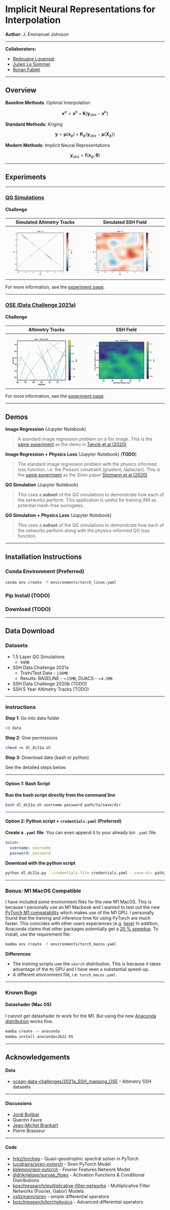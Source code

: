 # Implicit Neural Representations for Interpolation

**Author**: J. Emmanuel Johnson

---
**Collaborators:**
* [Redouane Lguensat](https://redouanelg.github.io)
* [Julien Le Sommer](https://lesommer.github.io)
* [Ronan Fablet](https://rfablet.github.io)



---
## Overview



**Baseline Methods**: Optimal Interpolation

$$
\mathbf{x}^a = \mathbf{x}^b + \mathbf{K}\left(\mathbf{y}_{obs} - \mathbf{x}^b \right)
$$

**Standard Methods**: Kriging

$$
\mathbf{y} = \boldsymbol{\mu}(\mathbf{x}_\phi) + \mathbf{K}_\phi \left(\mathbf{y}_{obs} -  \boldsymbol{\mu}(\mathbf{X}_\phi)\right)
$$

**Modern Methods**: Implicit Neural Representations

$$
\mathbf{y}_{obs} = \boldsymbol{f}(\mathbf{x}_{\phi};\boldsymbol{\theta})
$$

---
## Experiments

---
### [QG Simulations](experiments/qg/README.md)


#### Challenge

|      Simulated Altimetry Tracks      |       Simulated SSH Field        |
|:------------------------------------:|:--------------------------------:|
| ![Animation](experiments/qg/assets/obs_p_movie.gif) | ![Animation](experiments/qg/assets/p_movie.gif) |

For more information, see the [experiment page](experiments/qg/README.md).


---
### [OSE (Data Challenge 2021a)](experiments/dc21a/README.md)

#### Challenge

|          Altimetry Tracks           |                   SSH Field                   |
|:-----------------------------------:|:---------------------------------------------:|
| ![Animation](experiments/dc21a/assets/movie_obs.gif)  | ![Animation](experiments/dc21a/assets/movie_field_duacs.gif) |

For more information, see the [experiment page](experiments/dc21a/README.md).

---
## Demos


**Image Regression** (Jupyter Notebook)

> A standard image regression problem on a fox image. This is the [same experiment](https://bmild.github.io/fourfeat/) as the demo in [Tancik et al (2020)](https://bmild.github.io/fourfeat/)

**Image Regression + Physics Loss** (Jupyter Notebook) (**TODO**)

> The standard image regression problem with the physics informed loss function, i.e. the Poisson constraint (gradient, laplacian).
> This is the [same experiment]() as the Siren paper [Sitzmann et al (2020)](https://www.vincentsitzmann.com/siren/)

**QG Simulation** (Jupyter Notebook)

> This uses a **subset** of the QG simulations to demonstrate how each of the networks perform. This application is
> useful for training INR as potential mesh-free surrogates.

**QG Simulation + Physics Loss** (Jupyter Notebook)

> This uses a **subset** of the QG simulations to demonstrate how each of the networks perform along with the
> physics-informed QG loss function.


---
## Installation Instructions


### Conda Environment (Preferred)

```bash
conda env create -f environments/torch_linux.yaml
```

### Pip Install (TODO)

[//]: # (```bash)

[//]: # (pip install git+https://)

[//]: # (```)


### Download (TODO)

[//]: # (```bash)

[//]: # (git clone https://)

[//]: # (cd inr4ssh)

[//]: # (pip install .)

[//]: # (```)




---
## Data Download

### Datasets

* 1.5 Layer QG Simulations
  * `94MB`
* SSH Data Challenge 2021a
  * Train/Test Data - `116MB`
  * Results: BASELINE - ~`15MB`; DUACS - ~`4.5MB`
* SSH Data Challenge 2020b (TODO)
* SSH 5 Year Altimetry Tracks (TODO)

---
### Instructions

**Step 1**: Go into data folder

```bash
cd data
```

**Step 2**: Give permissions

```bash
chmod +x dl_dc21a.sh
```

**Step 3**: Download data (bash or python)

See the detailed steps below.

---
#### Option 1: Bash Script

**Run the bash script directly from the command line**

```bash
bash dl_dc21a.sh username password path/to/save/dir
```

---
#### Option 2: Python script + `credentials.yaml` (Preferred)

**Create a `.yaml` file**. You can even append it to your already lon `.yaml` file.

```yaml
aviso:
  username: username
  password: password
```

**Download with the python script**

```bash
python dl_dc21a.py --credentials-file credentials.yaml --save-dir path/to/save/dir
```

---
### Bonus: M1 MacOS Compatible

I have included some environment files for the new M1 MacOS. This is because I personally use an M1 Macbook and I wanted to test out the new [PyTorch M1 compatability](https://pytorch.org/blog/pytorch-1.12-released/#prototype-introducing-accelerated-pytorch-training-on-mac) which makes use of the M1 GPU. I personally found that the training and inference time for using PyTorch are much faster. This coincides with other users experiences (e.g. [here](https://sebastianraschka.com/blog/2022/pytorch-m1-gpu.html)) In addition, Anaconda claims that other packages potentially get a [20 % speedup](https://www.anaconda.com/blog/apple-silicon-transition). To install, use the requirement file:

```bash
mamba env create -f environments/torch_macos.yaml
```

**Differences**:
* The training scripts use the `skorch` distribution. This is because it takes advantage of the `M1` GPU and I have seen a substantial speed-up.
* A different environment file, i.e. `torch_macos.yaml`.

---
### Known Bugs

#### Datashader (Mac OS)

I cannot get datashader to work for the M1. But using the new [Anaconda distribution](https://www.anaconda.com/blog/new-release-anaconda-distribution-now-supporting-m1) works fine.

```bash
mamba create -n anaconda
mamba install anaconda=2022.05
```

---
## Acknowledgements

#### Data

* [ocean-data-challenges/2021a_SSH_mapping_OSE](https://github.com/ocean-data-challenges/2021a_SSH_mapping_OSE) - Altimetry SSH datasets

---
#### Discussions

* [Jordi Bolibar](https://jordibolibar.wordpress.com)
* Quentin Favre
* [Jean-Michel Brankart](https://www.ige-grenoble.fr/-Jean-Michel-Brankart-451-)
* Pierre Brasseur

---
#### Code

* [hrkz/torchqg](https://github.com/hrkz/torchqg) - Quasi-geostrophic spectral solver in PyTorch
* [lucidrains/siren-pytorch](https://github.com/lucidrains/siren-pytorch) - Siren PyTorch Model
* [kklemon/gon-pytorch](https://github.com/kklemon/gon-pytorch/blob/master/gon_pytorch/modules.py) - Fourier Features Network Model
* [didriknielsen/survae_flows](https://github.com/didriknielsen/survae_flows/tree/master/survae/nn/layers) - Activation Functions & Conditional Distributions
* [boschresearch/multiplicative-filter-networks](https://github.com/boschresearch/multiplicative-filter-networks) - Multiplicative Filter Networks (Fourier, Gabor) Models
* [vsitzmann/siren](https://github.com/vsitzmann/siren) - simple differential operators
* [boschresearch/torchphysics](https://github.com/boschresearch/torchphysics) - Advanced differential operators

